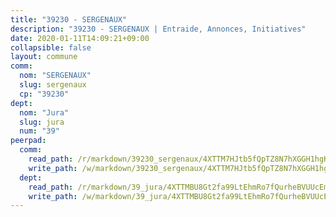 ```yaml
---
title: "39230 - SERGENAUX"
description: "39230 - SERGENAUX | Entraide, Annonces, Initiatives"
date: 2020-01-11T14:09:21+09:00
collapsible: false
layout: commune
comm:
  nom: "SERGENAUX"
  slug: sergenaux
  cp: "39230"
dept:
  nom: "Jura"
  slug: jura
  num: "39"
peerpad:
  comm:
    read_path: /r/markdown/39230_sergenaux/4XTTM7HJtb5fQpTZ8N7hXGGH1hgKUeuviC928NTttuQQEELRw
    write_path: /w/markdown/39230_sergenaux/4XTTM7HJtb5fQpTZ8N7hXGGH1hgKUeuviC928NTttuQQEELRw-K3TgTtFvpTCWmxKyANJHGuKUXB9pqURdEukP7hNBMhU75pxnTuv66Zr7pbTQyVALRErzHsAGSNTFSwTWGTbvvTVGDMAssbftmmJVSDfTCbKDVSqGv1m9svu57JvvWzeYS2RPJ2ZX
  dept:
    read_path: /r/markdown/39_jura/4XTTMBU8Gt2fa99LtEhmRo7fQurheBVUUcEmcUcrj82YN8mg7
    write_path: /w/markdown/39_jura/4XTTMBU8Gt2fa99LtEhmRo7fQurheBVUUcEmcUcrj82YN8mg7-K3TgTcNZmu4vnNMaCfgcL8UVTLrMMzc995tkrcbQnJrz2QJUTFFzY77q7ECMK21XeFnonjpMWqFzgVngXjdq8HzYe3HRbuYXbvX8ofWBv48UvWuvbrbp8aQGQQcfezWASxj7orH1
---
```


